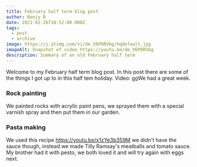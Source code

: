 ```yaml
---
title: February half term blog post
author: Benjy R
date: 2021-02-26T10:52:00.000Z
tags:
  - post
  - archive
image: https://i.ytimg.com/vi/de_V6P0RVbg/hqdefault.jpg
imageAlt: Snapshot of video https://youtu.be/de_V6P0RVbg
description: Summary of an old February half term
---
```

Welcome to my February half term blog post. In this post there are some of the things I got up to in this half tem holiday. Video: [](https://youtu.be/de_V6P0RVbg)[go](https://youtu.be/de_V6P0RVbg)We had a great week.

### **Rock painting**

We painted rocks with acrylic paint pens, we sprayed them with a special varnish spray and then put them in our garden.

### **Pasta making**

We used this recipe <https://youtu.be/x1zYe3b359M> we didn't have the sauce though, instead we made Tilly Ramsay's meatballs and tomato sauce. My brother had it with pesto, we both loved it and will try again with eggs next.